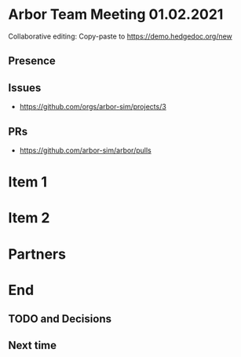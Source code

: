 Arbor Team Meeting 01.02.2021
=============================

Collaborative editing: Copy-paste to <https://demo.hedgedoc.org/new>

Presence
--------



Issues
------

* https://github.com/orgs/arbor-sim/projects/3

PRs
---

* https://github.com/arbor-sim/arbor/pulls

Item 1
======



Item 2
======



Partners
========



End
===

TODO and Decisions
------------------



Next time
---------

